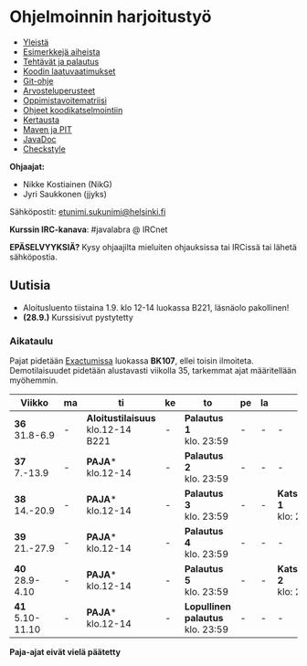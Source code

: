 ﻿# Ohjelmoinnin harjoitustyö
* [Yleistä](ohjeet/Yleistä.md)
* [Esimerkkejä aiheista](ohjeet/Esimerkkejä-aiheista.md)
* [Tehtävät ja palautus](ohjeet/Tehtävät-ja-palautus.md)
* [Koodin laatuvaatimukset](ohjeet/Koodin-laatuvaatimukset.md)
* [Git-ohje](ohjeet/Git-ohje.md)
* [Arvosteluperusteet](ohjeet/Arvosteluperusteet.md)
* [Oppimistavoitematriisi](http://www.cs.helsinki.fi/courses/58160/matriisi)
* [Ohjeet koodikatselmointiin](ohjeet/Koodikatselmointi.md)
* [Kertausta](ohjeet/Kertausta.md)
* [Maven ja PIT](ohjeet/Maven-ja-PIT.md)
* [JavaDoc](ohjeet/JavaDoc.md)
* [Checkstyle](ohjeet/Checkstyle.md)

**Ohjaajat:**
* Nikke Kostiainen (NikG)
* Jyri Saukkonen (jjyks)

Sähköpostit: etunimi.sukunimi@helsinki.fi

**Kurssin IRC-kanava**: 
\#javalabra @ IRCnet

**EPÄSELVYYKSIÄ?** Kysy ohjaajilta mieluiten ohjauksissa tai IRCissä tai lähetä sähköpostia.

## Uutisia

* Aloitusluento tiistaina 1.9. klo 12-14 luokassa B221, läsnäolo pakollinen!
* **(28.9.)** Kurssisivut pystytetty

### Aikataulu

Pajat pidetään [Exactumissa](http://www.helsinki.fi/teknos/opetustilat/kumpula/gh2b/default.htm) luokassa **BK107**, ellei toisin ilmoiteta. Demotilaisuudet pidetään alustavasti viikolla 35, tarkemmat ajat määritellään myöhemmin.

| Viikko | ma | ti | ke | to | pe | la | su |
| --- | --- | --- | --- | --- | --- | --- | --- |
| **36** <br> 31.8-6.9 |  -  |**Aloitustilaisuus**<br>klo.12-14<br>B221|  -  |  **Palautus 1** <br> klo. 23:59 |  -  |  -  |  -  |
| **37** <br> 7.-13.9 |  - |**PAJA*** <br>klo.12-14 <br>|  -  |  **Palautus 2** <br> klo. 23:59|  -  |  -  |  -  |
| **38** <br> 14.-20.9 |  - |**PAJA*** <br>klo.12-14 <br>|  -  |**Palautus 3** <br> klo. 23:59|  -  |  -  |**Katselmointi 1** <br> klo: 23:59  |
| **39** <br> 21.-27.9 |  - |**PAJA*** <br>klo.12-14 <br>|  -  |**Palautus 4** <br> klo. 23:59|   - |  -  |  -  | 
| **40** <br> 28.9-4.10 |  - |**PAJA*** <br>klo.12-14 <br>|  -  |**Palautus 5** <br> klo. 23:59|  -  |  -  |**Katselmointi 2** <br> klo: 23:59  |
| **41** <br> 5.10-11.10 |  - |**PAJA*** <br>klo.12-14 <br>|  -  | **Lopullinen palautus** <br> klo. 23:59|  -  |  -  |  -  |

**Paja-ajat eivät vielä päätetty**
